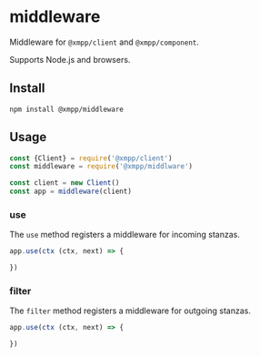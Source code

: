 # middleware

Middleware for `@xmpp/client` and `@xmpp/component`.

Supports Node.js and browsers.

## Install

```
npm install @xmpp/middleware
```

## Usage

```js
const {Client} = require('@xmpp/client')
const middleware = require('@xmpp/middlware')

const client = new Client()
const app = middleware(client)
```

### use

The `use` method registers a middleware for incoming stanzas.

```js
app.use(ctx (ctx, next) => {

})
```

### filter

The `filter` method registers a middleware for outgoing stanzas.

```js
app.use(ctx (ctx, next) => {

})
```
